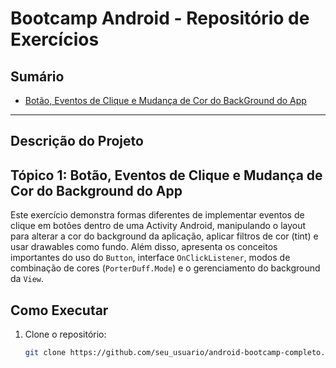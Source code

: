 
# Bootcamp Android - Repositório de Exercícios

## Sumário

- [Botão, Eventos de Clique e Mudança de Cor do BackGround do App](#bootcamp1)

---

## Descrição do Projeto

## <a id="bootcamp1"></a> Tópico 1: Botão, Eventos de Clique e Mudança de Cor do Background do App
Este exercício demonstra formas diferentes de implementar eventos de clique em botões dentro de uma Activity Android, manipulando o layout para alterar a cor do background da aplicação, aplicar filtros de cor (tint) e usar drawables como fundo. Além disso, apresenta os conceitos importantes do uso do `Button`, interface `OnClickListener`, modos de combinação de cores (`PorterDuff.Mode`) e o gerenciamento do background da `View`.

## Como Executar

1. Clone o repositório:  
   ```bash
   git clone https://github.com/seu_usuario/android-bootcamp-completo.git 







